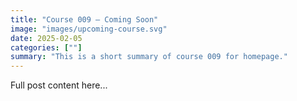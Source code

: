 ```yaml
---
title: "Course 009 — Coming Soon"
image: "images/upcoming-course.svg"
date: 2025-02-05
categories: [""]
summary: "This is a short summary of course 009 for homepage."
---
```


Full post content here...
